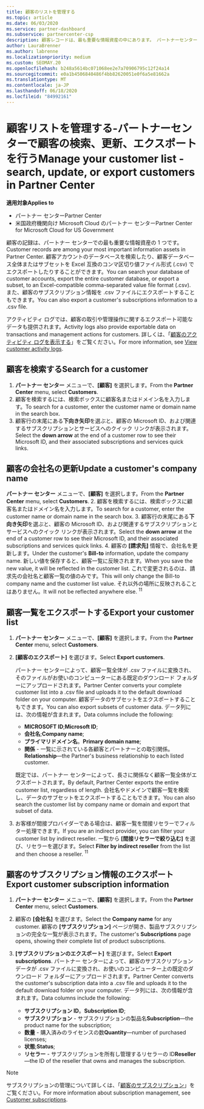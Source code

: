 ```yaml
---
title: 顧客のリストを管理する
ms.topic: article
ms.date: 06/03/2020
ms.service: partner-dashboard
ms.subservice: partnercenter-csp
description: 顧客レコードは、最も重要な情報資産の中にあります。 パートナーセンターの顧客リストに関する情報を表示、検索、更新、& エクスポートする方法について説明します。
author: LauraBrenner
ms.author: labrenne
ms.localizationpriority: medium
ms.custom: SEOMAY.20
ms.openlocfilehash: b248a5614bc071068ee2e7a70906795c12f24a14
ms.sourcegitcommit: e0a1b4506840486f4bb82620051e0f6a5e81662a
ms.translationtype: MT
ms.contentlocale: ja-JP
ms.lasthandoff: 06/18/2020
ms.locfileid: "84992161"
---
```

# <a name="manage-your-customer-list---search-update-or-export-customers-in-partner-center"></a><span data-ttu-id="aa43f-104">顧客リストを管理する-パートナーセンターで顧客の検索、更新、エクスポートを行う</span><span class="sxs-lookup"><span data-stu-id="aa43f-104">Manage your customer list - search, update, or export customers in Partner Center</span></span>

<span data-ttu-id="aa43f-105">**適用対象**</span><span class="sxs-lookup"><span data-stu-id="aa43f-105">**Applies to**</span></span>

- <span data-ttu-id="aa43f-106">パートナー センター</span><span class="sxs-lookup"><span data-stu-id="aa43f-106">Partner Center</span></span>
- <span data-ttu-id="aa43f-107">米国政府機関向け Microsoft Cloud のパートナー センター</span><span class="sxs-lookup"><span data-stu-id="aa43f-107">Partner Center for Microsoft Cloud for US Government</span></span>

<span data-ttu-id="aa43f-108">顧客の記録は、パートナー センターでの最も重要な情報資産の 1 つです。</span><span class="sxs-lookup"><span data-stu-id="aa43f-108">Customer records are among your most important information assets in Partner Center.</span></span> <span data-ttu-id="aa43f-109">顧客アカウントのデータベースを検索したり、顧客データベース全体またはサブセットを Excel 互換のコンマ区切り値ファイル形式 (.csv) でエクスポートしたりすることができます。</span><span class="sxs-lookup"><span data-stu-id="aa43f-109">You can search your database of customer accounts, export the entire customer database, or export a subset, to an Excel-compatible comma-separated value file format (.csv).</span></span> <span data-ttu-id="aa43f-110">また、顧客のサブスクリプション情報を .csv ファイルにエクスポートすることもできます。</span><span class="sxs-lookup"><span data-stu-id="aa43f-110">You can also export a customer's subscriptions information to a .csv file.</span></span>

<span data-ttu-id="aa43f-111">アクティビティ ログでは、顧客の取引や管理操作に関するエクスポート可能なデータも提供されます。</span><span class="sxs-lookup"><span data-stu-id="aa43f-111">Activity logs also provide exportable data on transactions and management actions for customers.</span></span> <span data-ttu-id="aa43f-112">詳しくは、「[顧客のアクティビティ ログを表示する](activity-logs.md)」をご覧ください。</span><span class="sxs-lookup"><span data-stu-id="aa43f-112">For more information, see [View customer activity logs](activity-logs.md).</span></span>

## <a name="search-for-a-customer"></a><span data-ttu-id="aa43f-113">顧客を検索する</span><span class="sxs-lookup"><span data-stu-id="aa43f-113">Search for a customer</span></span>

1.  <span data-ttu-id="aa43f-114">**パートナー センター** メニューで、**[顧客]** を選択します。</span><span class="sxs-lookup"><span data-stu-id="aa43f-114">From the **Partner Center** menu, select **Customers**.</span></span>
2.  <span data-ttu-id="aa43f-115">顧客を検索するには、検索ボックスに顧客名またはドメイン名を入力します。</span><span class="sxs-lookup"><span data-stu-id="aa43f-115">To search for a customer, enter the customer name or domain name in the search box.</span></span>
3.  <span data-ttu-id="aa43f-116">顧客行の末尾にある**下向き矢印**を選ぶと、顧客の Microsoft ID、および関連するサブスクリプションとサービスへのクイック リンクが表示されます。</span><span class="sxs-lookup"><span data-stu-id="aa43f-116">Select the **down arrow** at the end of a customer row to see their Microsoft ID, and their associated subscriptions and services quick links.</span></span>

## <a name="update-a-customers-company-name"></a><span data-ttu-id="aa43f-117">顧客の会社名の更新</span><span class="sxs-lookup"><span data-stu-id="aa43f-117">Update a customer's company name</span></span>

<span data-ttu-id="aa43f-118">**パートナー センター** メニューで、**[顧客]** を選択します。</span><span class="sxs-lookup"><span data-stu-id="aa43f-118">From the **Partner Center** menu, select **Customers**.</span></span>
2.  <span data-ttu-id="aa43f-119">顧客を検索するには、検索ボックスに顧客名またはドメイン名を入力します。</span><span class="sxs-lookup"><span data-stu-id="aa43f-119">To search for a customer, enter the customer name or domain name in the search box.</span></span>
3.  <span data-ttu-id="aa43f-120">顧客行の末尾にある**下向き矢印**を選ぶと、顧客の Microsoft ID、および関連するサブスクリプションとサービスへのクイック リンクが表示されます。</span><span class="sxs-lookup"><span data-stu-id="aa43f-120">Select the **down arrow** at the end of a customer row to see their Microsoft ID, and their associated subscriptions and services quick links.</span></span>
4.  <span data-ttu-id="aa43f-121">顧客の **[請求先]** 情報で、会社名を更新します。</span><span class="sxs-lookup"><span data-stu-id="aa43f-121">Under the customer's **Bill-to** information, update the company name.</span></span> <span data-ttu-id="aa43f-122">新しい値を保存すると、顧客一覧に反映されます。</span><span class="sxs-lookup"><span data-stu-id="aa43f-122">When you save the new value, it will be reflected in the customer list.</span></span> <span data-ttu-id="aa43f-123">これで変更されるのは、請求先の会社名と顧客一覧の値のみです。</span><span class="sxs-lookup"><span data-stu-id="aa43f-123">This will only change the Bill-to company name and the customer list value.</span></span> <span data-ttu-id="aa43f-124">それ以外の場所に反映されることはありません。</span><span class="sxs-lookup"><span data-stu-id="aa43f-124">It will not be reflected anywhere else.</span></span>
<span data-ttu-id="aa43f-125"><sup>1</sup></span><span class="sxs-lookup"><span data-stu-id="aa43f-125"><sup>1</sup></span></span>
## <a name="export-your-customer-list"></a><span data-ttu-id="aa43f-126">顧客一覧をエクスポートする</span><span class="sxs-lookup"><span data-stu-id="aa43f-126">Export your customer list</span></span>

1. <span data-ttu-id="aa43f-127">**パートナー センター** メニューで、**[顧客]** を選択します。</span><span class="sxs-lookup"><span data-stu-id="aa43f-127">From the **Partner Center** menu, select **Customers**.</span></span>
2. <span data-ttu-id="aa43f-128">**[顧客のエクスポート]** を選びます。</span><span class="sxs-lookup"><span data-stu-id="aa43f-128">Select **Export customers**.</span></span>

   <span data-ttu-id="aa43f-129">パートナー センターによって、顧客一覧全体が .csv ファイルに変換され、そのファイルがお使いのコンピューターにある既定のダウンロード フォルダーにアップロードされます。</span><span class="sxs-lookup"><span data-stu-id="aa43f-129">Partner Center converts your complete customer list into a .csv file and uploads it to the default download folder on your computer.</span></span> <span data-ttu-id="aa43f-130">顧客データのサブセットをエクスポートすることもできます。</span><span class="sxs-lookup"><span data-stu-id="aa43f-130">You can also export subsets of customer data.</span></span> <span data-ttu-id="aa43f-131">データ列には、次の情報が含まれます。</span><span class="sxs-lookup"><span data-stu-id="aa43f-131">Data columns include the following:</span></span>

   - <span data-ttu-id="aa43f-132">**MICROSOFT ID**;</span><span class="sxs-lookup"><span data-stu-id="aa43f-132">**Microsoft ID**;</span></span>
   - <span data-ttu-id="aa43f-133">**会社名**;</span><span class="sxs-lookup"><span data-stu-id="aa43f-133">**Company name**;</span></span>
   - <span data-ttu-id="aa43f-134">**プライマリドメイン名**。</span><span class="sxs-lookup"><span data-stu-id="aa43f-134">**Primary domain name**;</span></span>
   - <span data-ttu-id="aa43f-135">**関係** - 一覧に示されている各顧客とパートナーとの取引関係。</span><span class="sxs-lookup"><span data-stu-id="aa43f-135">**Relationship**—the Partner's business relationship to each listed customer.</span></span>

    <span data-ttu-id="aa43f-136">既定では、パートナー センターによって、長さに関係なく顧客一覧全体がエクスポートされます。</span><span class="sxs-lookup"><span data-stu-id="aa43f-136">By default, Partner Center exports the entire customer list, regardless of length.</span></span> <span data-ttu-id="aa43f-137">会社名やドメインで顧客一覧を検索し、データのサブセットをエクスポートすることもできます。</span><span class="sxs-lookup"><span data-stu-id="aa43f-137">You can also search the customer list by company name or domain and export that subset of data.</span></span>

3. <span data-ttu-id="aa43f-138">お客様が間接プロバイダーである場合は、顧客一覧を間接リセラーでフィルター処理できます。</span><span class="sxs-lookup"><span data-stu-id="aa43f-138">If you are an indirect provider, you can filter your customer list by indirect reseller.</span></span> <span data-ttu-id="aa43f-139">一覧から **[間接リセラーで絞り込む]** を選び、リセラーを選びます。</span><span class="sxs-lookup"><span data-stu-id="aa43f-139">Select **Filter by indirect reseller** from the list and then choose a reseller.</span></span>
<span data-ttu-id="aa43f-140"><sup>1</sup></span><span class="sxs-lookup"><span data-stu-id="aa43f-140"><sup>1</sup></span></span>

## <a name="export-customer-subscription-information"></a><span data-ttu-id="aa43f-141">顧客のサブスクリプション情報のエクスポート</span><span class="sxs-lookup"><span data-stu-id="aa43f-141">Export customer subscription information</span></span>

1. <span data-ttu-id="aa43f-142">**パートナー センター** メニューで、**[顧客]** を選択します。</span><span class="sxs-lookup"><span data-stu-id="aa43f-142">From the **Partner Center** menu, select **Customers**.</span></span>

2. <span data-ttu-id="aa43f-143">顧客の **[会社名]** を選びます。</span><span class="sxs-lookup"><span data-stu-id="aa43f-143">Select the **Company name** for any customer.</span></span> <span data-ttu-id="aa43f-144">顧客の **[サブスクリプション]** ページが開き、製品サブスクリプションの完全な一覧が表示されます。</span><span class="sxs-lookup"><span data-stu-id="aa43f-144">The customer's **Subscriptions** page opens, showing their complete list of product subscriptions.</span></span>

3. <span data-ttu-id="aa43f-145">**[サブスクリプションのエクスポート]** を選びます。</span><span class="sxs-lookup"><span data-stu-id="aa43f-145">Select **Export subscriptions**.</span></span> <span data-ttu-id="aa43f-146">パートナー センターによって、顧客のサブスクリプション データが .csv ファイルに変換され、お使いのコンピューター上の既定のダウンロード フォルダーにアップロードされます。</span><span class="sxs-lookup"><span data-stu-id="aa43f-146">Partner Center converts the customer's subscription data into a .csv file and uploads it to the default download folder on your computer.</span></span> <span data-ttu-id="aa43f-147">データ列には、次の情報が含まれます。</span><span class="sxs-lookup"><span data-stu-id="aa43f-147">Data columns include the following:</span></span>
   - <span data-ttu-id="aa43f-148">**サブスクリプション ID**。</span><span class="sxs-lookup"><span data-stu-id="aa43f-148">**Subscription ID**;</span></span>
   - <span data-ttu-id="aa43f-149">**サブスクリプション** - サブスクリプションの製品名</span><span class="sxs-lookup"><span data-stu-id="aa43f-149">**Subscription**—the product name for the subscription;</span></span>
   - <span data-ttu-id="aa43f-150">**数量** - 購入済みのライセンスの数</span><span class="sxs-lookup"><span data-stu-id="aa43f-150">**Quantity**—number of purchased licenses;</span></span>
   - <span data-ttu-id="aa43f-151">**状態**;</span><span class="sxs-lookup"><span data-stu-id="aa43f-151">**Status**;</span></span>
   - <span data-ttu-id="aa43f-152">**リセラー** - サブスクリプションを所有し管理するリセラーの ID</span><span class="sxs-lookup"><span data-stu-id="aa43f-152">**Reseller**—the ID of the reseller that owns and manages the subscription.</span></span>

> [!NOTE]  
> <span data-ttu-id="aa43f-153">サブスクリプションの管理について詳しくは、「[顧客のサブスクリプション](customer-subscriptions.md)」をご覧ください。</span><span class="sxs-lookup"><span data-stu-id="aa43f-153">For more information about subscription management, see [Customer subscriptions](customer-subscriptions.md).</span></span>
